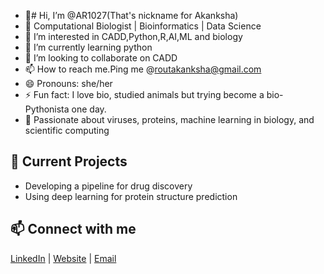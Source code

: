 - 👋# Hi, I’m @AR1027(That's nickname for Akanksha)
- 🔬 Computational Biologist | Bioinformatics | Data Science  
- 👀 I’m interested in CADD,Python,R,AI,ML and biology
- 🌱 I’m currently learning python
- 💞️ I’m looking to collaborate on CADD
- 📫 How to reach me.Ping me @routakanksha@gmail.com
- 😄 Pronouns: she/her
- ⚡ Fun fact: I love bio, studied animals but trying become a bio-Pythonista one day.
- 🧬 Passionate about viruses, proteins, machine learning in biology, and scientific computing  

## 🌱 Current Projects  
- Developing a pipeline for drug discovery
- Using deep learning for protein structure prediction 

## 📫 Connect with me  
[LinkedIn](https://www.linkedin.com/in/akanksha-rout-187a85184/) | [Website](some-day) | [Email](routakanksha@gmail.com)  
<!---
AR1027/AR1027 is a ✨ special ✨ repository because its `README.md` (this file) appears on your GitHub profile.
You can click the Preview link to take a look at your changes.
--->
